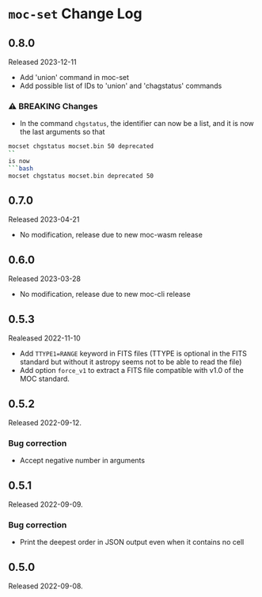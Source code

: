 # `moc-set` Change Log

## 0.8.0

Released 2023-12-11

* Add 'union' command in moc-set
* Add possible list of IDs to 'union' and 'chagstatus' commands

### ⚠️ BREAKING Changes 

* In the command `chgstatus`, the identifier can now be a list,
  and it is now the last arguments so that 
```bash
mocset chgstatus mocset.bin 50 deprecated
``
is now
```bash
mocset chgstatus mocset.bin deprecated 50
```

## 0.7.0

Released 2023-04-21

* No modification, release due to new moc-wasm release


## 0.6.0

Released 2023-03-28

* No modification, release due to new moc-cli release


## 0.5.3

Realeased 2022-11-10

* Add `TTYPE1=RANGE` keyword in FITS files (TTYPE is optional in the FITS standard but without
  it astropy seems not to be able to read the file)
* Add option `force_v1` to extract a FITS file compatible with v1.0 of the MOC standard.


## 0.5.2

Released 2022-09-12.

### Bug correction

* Accept negative number in arguments


## 0.5.1

Released 2022-09-09.

### Bug correction

* Print the deepest order in JSON output even when it contains no cell


## 0.5.0

Released 2022-09-08.

